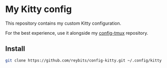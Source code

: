# My Kitty config

This repository contains my custom Kitty configuration.

For the best experience, use it alongside my [config-tmux](https://github.com/reybits/config-tmux.git) repository.

## Install

```sh
git clone https://github.com/reybits/config-kitty.git ~/.config/kitty
```
